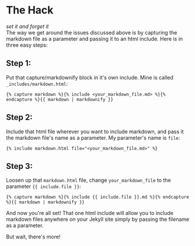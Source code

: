 # The Hack
_set it and forget it_<br>
The way we get around the issues discussed above is by capturing the markdown file as a parameter and passing it to an html include. Here is in three easy steps:
## Step 1:
Put that capture/markdownify block in it's own include. Mine is called `_includes/markdown.html`:
```
{% capture markdown %}{% include <your_markdown_file.md> %}{% endcapture %}{{ markdown | markdownify }}
```

## Step 2:
Include that html file wherever you want to include markdown, and pass it the markdown file's name as a parameter. My parameter's name is `file`:
```
{% include markdown.html file="<your_markdown_file.md>" %}
```

## Step 3:
Loosen up that `markdown.html` file, change `your_markdown_file` to the parameter `{{ include.file }}`:
```
{% capture markdown %}{% include {{ include.file }}.md %}{% endcapture %}{{ markdown | markdownify }}
```

And now you're all set! That one html include will allow you to include markdown files anywhere on your Jekyll site simply by passing the filename as a parameter.

But wait, there's more!
